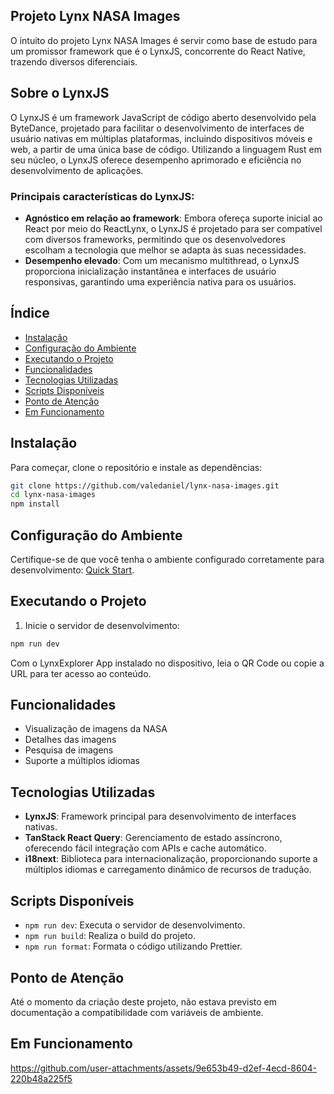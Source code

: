 ## Projeto Lynx NASA Images

O intuito do projeto Lynx NASA Images é servir como base de estudo para um promissor framework que é o LynxJS, concorrente do React Native, trazendo diversos diferenciais.

## Sobre o LynxJS

O LynxJS é um framework JavaScript de código aberto desenvolvido pela ByteDance, projetado para facilitar o desenvolvimento de interfaces de usuário nativas em múltiplas plataformas, incluindo dispositivos móveis e web, a partir de uma única base de código. Utilizando a linguagem Rust em seu núcleo, o LynxJS oferece desempenho aprimorado e eficiência no desenvolvimento de aplicações.

### Principais características do LynxJS:

- **Agnóstico em relação ao framework**: Embora ofereça suporte inicial ao React por meio do ReactLynx, o LynxJS é projetado para ser compatível com diversos frameworks, permitindo que os desenvolvedores escolham a tecnologia que melhor se adapta às suas necessidades.
- **Desempenho elevado**: Com um mecanismo multithread, o LynxJS proporciona inicialização instantânea e interfaces de usuário responsivas, garantindo uma experiência nativa para os usuários.

## Índice

- [Instalação](#instalação)
- [Configuração do Ambiente](#configuração-do-ambiente)
- [Executando o Projeto](#executando-o-projeto)
- [Funcionalidades](#funcionalidades)
- [Tecnologias Utilizadas](#tecnologias-utilizadas)
- [Scripts Disponíveis](#scripts-disponíveis)
- [Ponto de Atenção](#ponto-de-atenção)
- [Em Funcionamento](#em-funcionamento)

## Instalação

Para começar, clone o repositório e instale as dependências:

```sh
git clone https://github.com/valedaniel/lynx-nasa-images.git
cd lynx-nasa-images
npm install
```

## Configuração do Ambiente

Certifique-se de que você tenha o ambiente configurado corretamente para desenvolvimento: [Quick Start](https://lynxjs.org/guide/start/quick-start).

## Executando o Projeto

1. Inicie o servidor de desenvolvimento:

```sh
npm run dev
```

Com o LynxExplorer App instalado no dispositivo, leia o QR Code ou copie a URL para ter acesso ao conteúdo.

## Funcionalidades

- Visualização de imagens da NASA
- Detalhes das imagens
- Pesquisa de imagens
- Suporte a múltiplos idiomas

## Tecnologias Utilizadas

- **LynxJS**: Framework principal para desenvolvimento de interfaces nativas.
- **TanStack React Query**: Gerenciamento de estado assíncrono, oferecendo fácil integração com APIs e cache automático.
- **i18next**: Biblioteca para internacionalização, proporcionando suporte a múltiplos idiomas e carregamento dinâmico de recursos de tradução.

## Scripts Disponíveis

- `npm run dev`: Executa o servidor de desenvolvimento.
- `npm run build`: Realiza o build do projeto.
- `npm run format`: Formata o código utilizando Prettier.

## Ponto de Atenção

Até o momento da criação deste projeto, não estava previsto em documentação a compatibilidade com variáveis de ambiente.

## Em Funcionamento
https://github.com/user-attachments/assets/9e653b49-d2ef-4ecd-8604-220b48a225f5

